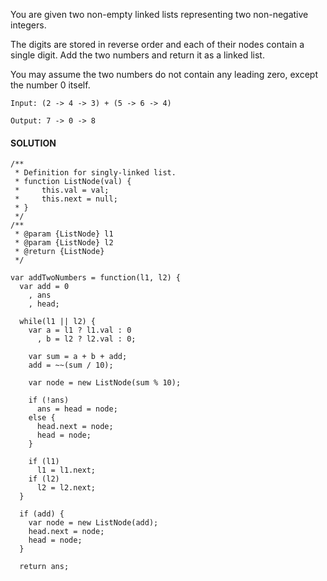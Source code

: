 You are given two non-empty linked lists representing two non-negative integers.

The digits are stored in reverse order and each of their nodes contain a single digit. Add the two numbers and return it as a linked list.

You may assume the two numbers do not contain any leading zero, except the number 0 itself.

```
Input: (2 -> 4 -> 3) + (5 -> 6 -> 4) 

Output: 7 -> 0 -> 8
```

#### SOLUTION

```
/**
 * Definition for singly-linked list.
 * function ListNode(val) {
 *     this.val = val;
 *     this.next = null;
 * }
 */
/**
 * @param {ListNode} l1
 * @param {ListNode} l2
 * @return {ListNode}
 */

var addTwoNumbers = function(l1, l2) {
  var add = 0
    , ans
    , head;

  while(l1 || l2) {
    var a = l1 ? l1.val : 0
      , b = l2 ? l2.val : 0;

    var sum = a + b + add;
    add = ~~(sum / 10);

    var node = new ListNode(sum % 10);

    if (!ans)
      ans = head = node;
    else {
      head.next = node;
      head = node; 
    }

    if (l1)
      l1 = l1.next;
    if (l2)
      l2 = l2.next;
  }

  if (add) {
    var node = new ListNode(add);
    head.next = node;
    head = node;
  }

  return ans;
```



